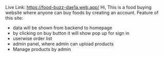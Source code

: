 Live Link: https://food-buzz-dae1a.web.app/
Hi, This is a food buying website where anyone can buy foods by creating an account. 
Feature of this site: 
* data will be shown from backend to homepage
* by clicking on buy button it will show pop up for sign in 
* userwise order list 
* admin panel, where admin can upload products
* Manage products by admin